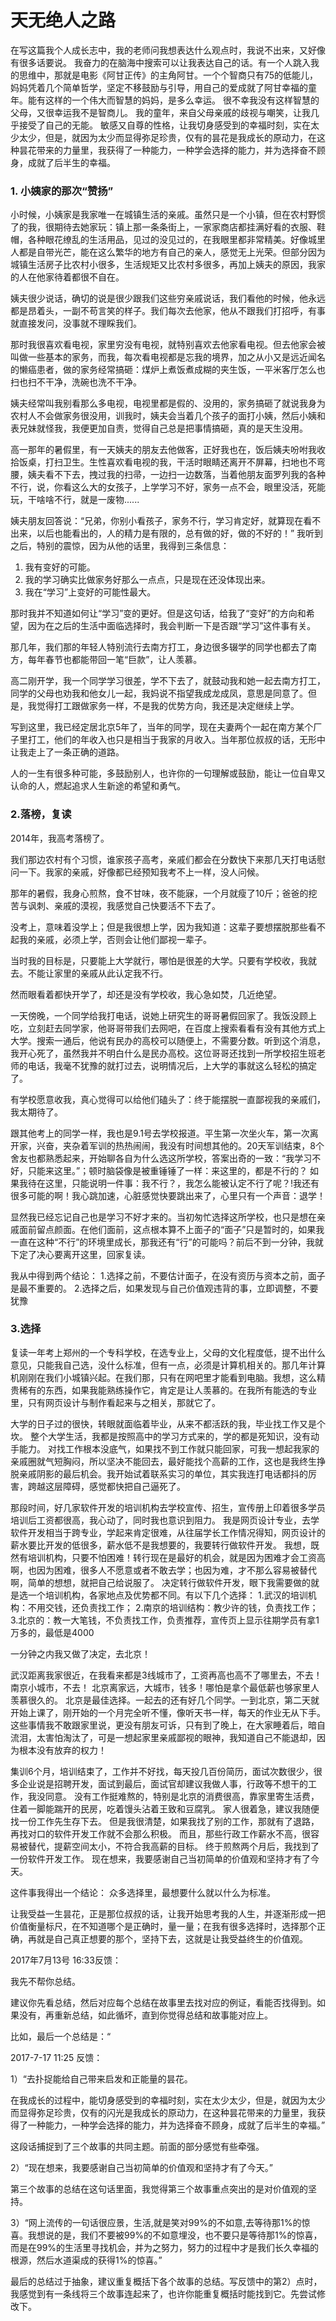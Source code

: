 # 天无绝人之路

在写这篇我个人成长志中，我的老师问我想表达什么观点时，我说不出来，又好像有很多话要说。
我奋力的在脑海中搜索可以让我表达自己的话。有一个人跳入我的思维中，那就是电影《阿甘正传》的主角阿甘。一个个智商只有75的低能儿，妈妈凭着几个简单哲学，坚定不移鼓励与引导，用自己的爱成就了阿甘幸福的童年。能有这样的一个伟大而智慧的妈妈，是多么幸运。
很不幸我没有这样智慧的父母，又很幸运我不是智商儿。
我的童年，来自父母亲戚的歧视与嘲笑，让我几乎接受了自己的无能。
敏感又自尊的性格，让我切身感受到的幸福时刻，实在太少太少，但是，就因为太少而显得弥足珍贵，仅有的昙花是我成长的原动力，在这种昙花带来的力量里，我获得了一种能力，一种学会选择的能力，并为选择奋不顾身，成就了后半生的幸福。

### 1. 小姨家的那次“赞扬”


小时候，小姨家是我家唯一在城镇生活的亲戚。虽然只是一个小镇，但在农村野惯了的我，很期待去她家玩：镇上那一条条街上，一家家商店都挂满好看的衣服、鞋帽，各种眼花缭乱的生活用品，见过的没见过的，在我眼里都非常精美。好像城里人都是自带光芒，能在这么繁华的地方有自己的亲人，感觉无上光荣。但部分因为城镇生活房子比农村小很多，生活规矩又比农村多很多，再加上姨夫的原因，我家的人在他家待着都很不自在。

姨夫很少说话，确切的说是很少跟我们这些穷亲戚说话，我们看他的时候，他永远都是昂着头，一副不苟言笑的样子。我们每次去他家，他从不跟我们打招呼，有事就直接发问，没事就不理睬我们。

那时我很喜欢看电视，家里穷没有电视，就特别喜欢去他家看电视。但去他家会被叫做一些基本的家务，而我，每次看电视都是忘我的境界，加之从小又是远近闻名的懒癌患者，做的家务经常搞砸：煤炉上煮饭煮成糊的夹生饭，一平米客厅怎么也扫也扫不干净，洗碗也洗不干净。

姨夫经常叫我别看那么多电视，电视里都是假的、没用的，家务搞砸了就说我身为农村人不会做家务很没用，训我时，姨夫会当着几个孩子的面打小姨，然后小姨和表兄妹就怪我，我便更加自责，觉得自己总是把事情搞砸，真的是天生没用。

高一那年的暑假里，有一天姨夫的朋友去他做客，正好我也在，饭后姨夫吩咐我收拾饭桌，打扫卫生。生性喜欢看电视的我，干活时眼睛还离开不屏幕，扫地也不弯腰，姨夫看不下去，拽过我的扫帚，一边扫一边数落，当着他朋友面罗列我的各种不行，说，你看这么大的女孩子，上学学习不好，家务一点不会，眼里没活，死能玩，干啥啥不行，就是一废物......

姨夫朋友回答说：“兄弟，你别小看孩子，家务不行，学习肯定好，就算现在看不出来，以后也能看出的，人的精力是有限的，总有做的好，做的不好的！” 我听到之后，特别的震惊，因为从他的话里，我得到三条信息：

1. 我有变好的可能。
2. 我的学习确实比做家务好那么一点点，只是现在还没体现出来。
3. 我在“学习”上变好的可能性最大。

那时我并不知道如何让“学习”变的更好。但是这句话，给我了“变好”的方向和希望，因为在之后的生活中面临选择时，我会判断一下是否跟“学习”这件事有关。

那几年，我们那的年轻人特别流行去南方打工，身边很多辍学的同学也都去了南方，每年春节也都能带回一笔“巨款”，让人羡慕。

高二刚开学，我一个同学学习很差，学不下去了，就鼓动我和她一起去南方打工，同学的父母也劝我和他女儿一起，我妈说不指望我成龙成凤，意思是同意了。但是，我觉得打工跟做家务一样，不是我的优势方向，我还是决定继续上学。

写到这里，我已经定居北京5年了，当年的同学，现在夫妻两个一起在南方某个厂子里打工，他们的年收入也只是相当于我家的月收入。当年那位叔叔的话，无形中让我走上了一条正确的道路。

人的一生有很多种可能，多鼓励别人，也许你的一句理解或鼓励，能让一位自卑又认命的人，燃起追求人生新途的希望和勇气。



### 2.落榜，复读

2014年，我高考落榜了。

我们那边农村有个习惯，谁家孩子高考，亲戚们都会在分数快下来那几天打电话慰问一下。我家的亲戚，好像都已经预知我考不上一样，没人问候。

那年的暑假，我身心煎熬，食不甘味，夜不能寐，一个月就瘦了10斤；爸爸的挖苦与讽刺、亲戚的漠视，我感觉自己快要活不下去了。

没考上，意味着没学上；但是我很想上学，因为我知道：这辈子要想摆脱那些看不起我的亲戚，必须上学，否则会让他们鄙视一辈子。

当时我的目标是，只要能上大学就行，哪怕是很差的大学。只要有学校收，我就去。不能让家里的亲戚从此认定我不行。

然而眼看着都快开学了，却还是没有学校收，我心急如焚，几近绝望。

一天傍晚，一个同学给我打电话，说她上研究生的哥哥暑假回家了。我饭没顾上吃，立刻赶去同学家，他哥哥带我们去网吧，在百度上搜索看看有没有其他方式上大学。搜索一通后，他说有民办的高校可以随便上，不需要分数。听到这个消息，我开心死了，虽然我并不明白什么是民办高校。这位哥哥还找到一所学校招生班老师的电话，我毫不犹豫的就打过去，说明情况后，上大学的事就这么轻松的搞定了。

有学校愿意收我，真心觉得可以给他们磕头了：终于能摆脱一直鄙视我的亲戚们，我太期待了。

跟其他考上的同学一样，我也是9.1号去学校报道。平生第一次坐火车，第一次离开家，兴奋，夹杂着军训的热热闹闹，我没有时间想其他的。20天军训结束，8个舍友也都熟悉起来，开始聊各自为什么选这所学校，答案出奇的一致：“我学习不好，只能来这里。”；顿时脑袋像是被重锤锤了一样：来这里的，都是不行的？ 如果我待在这里，只能说明一件事：我不行？，我怎么能被认定不行了呢？!我还有很多可能的啊！我心跳加速，心脏感觉快要跳出来了，心里只有一个声音：退学！

显然我已经忘记自己也是学习不好才来的。当初匆忙选择这所学校，也只是想在亲戚面前留点颜面。在他们面前，这点根本算不上面子的“面子”只是暂时的，如果我一直在这种“不行”的环境里成长，那我还有“行”的可能吗？前后不到一分钟，我就下定了决心要离开这里，回家复读。

我从中得到两个结论：
 1.选择之前，不要估计面子，在没有资历与资本之前，面子是最不重要的。
 2.选择之后，如果发现与自己价值观违背的事，立即调整，不要犹豫

### 3.选择

复读一年考上郑州的一个专科学校，在选专业上，父母的文化程度低，提不出什么意见，只能我自己选，没什么标准，但有一点，必须是计算机相关的。那几年计算机刚刚在我们小城镇兴起。在我们那，只有在网吧里才能看到电脑。我想，这么精贵稀有的东西，如果我能熟练操作它，肯定是让人羡慕的。在我所有能选的专业里，只有网页设计与制作看起来与之相关，那就它了。

大学的日子过的很快，转眼就面临着毕业，从来不都活跃的我，毕业找工作又是个坎。
整个大学生活，我都是按照高中的学习方式来的，学的都是死知识，没有动手能力。
对找工作根本没底气，如果找不到工作就只能回家，可我一想起我家的亲戚圈就气短胸闷，所以坚决不能回去，最好能找个高薪的工作，这也是我终生挣脱亲戚阴影的最后机会。我开始试着联系实习的单位，其实我连打电话都抖的厉害，跨越这层障碍，感觉都快把自己逼死了。

那段时间，好几家软件开发的培训机构去学校宣传、招生，宣传册上印着很多学员培训后工资都很高，我心动了，同时我也意识到阻力。
我是网页设计专业，去学软件开发相当于跨专业，学起来肯定很难，从往届学长工作情况得知，网页设计的薪水要比开发的低很多，薪水低不是我想要的，我要转行做软件开发。
我想，既然有培训机构，只要不怕困难！转行现在是最好的机会，就是因为困难才会工资高啊，也因为困难，很多人不愿意或者不敢去学；也因为难，才不那么容易被替代啊，简单的想想，就把自己给说服了。
决定转行做软件开发，眼下我需要做的就是选一个培训机构，各家地点及优势都不同。有以下几个选择：
1.武汉的培训机构：不用交钱，还负责找工作；
2.南京的培训结构：教少许的钱，负责找工作；
3.北京的：教一大笔钱，不负责找工作，负责推荐，宣传页上显示往期学员有拿1万多的，最低是4000

一分钟之内我又做了决定，去北京！

武汉距离我家很近，在我看来都是3线城市了，工资再高也高不了哪里去，不去！
南京小城市，不去！
北京离家远，大城市，钱多！哪怕是拿个最低薪也够家里人羡慕很久的。
北京是最佳选择。一起去的还有好几个同学。一到北京，第二天就开始上课了，刚开始的一个月完全听不懂，像听天书一样，每天的作业无从下手。这些事情我不敢跟家里说，更没有朋友可诉，只有到了晚上，在大家睡着后，暗自流泪，太害怕淘汰了，可是一想起家里亲戚鄙视的眼神，我知道自己不能退却，因为根本没有放弃的权力！

集训6个月，培训结束了，工作并不好找，每天投几百份简历，面试次数很少，很多企业说是招聘开发，面试到最后，面试官却建议我做人事，行政等不想干的工作，我没同意。
没有工作挺难熬的，特别是北京的消费很高，靠家里寄生活费，住着一脚能踹开的民房，吃着馒头沾着王致和豆腐乳。
家人很着急，建议我随便找一份工作先生存下去。
但是我很清楚，如果我找了别的工作，那就有了退路，再找对口的软件开发工作就不会那么积极。
而且，那些行政工作薪水不高，很容易被替代，提薪空间太小，不符合我高薪的目标。
终于煎熬两个月后，我找到了一份软件开发工作。
现在想来，我要感谢自己当初简单的价值观和坚持才有了今天。

这件事我得出一个结论：
 众多选择里，最想要什么就以什么为标准。


让我受益一生昙花，正是那位叔叔的话，让我开始思考我的人生，并逐渐形成一把价值衡量标尺，在不知道哪个是正确时，量一量；在我有很多选择时，选择那个正确，再就是自己真正想要的那个，坚持下去，这就是让我受益终生的价值观。



2017年7月13号 16:33反馈：

我先不帮你总结。

建议你先看总结，然后对应每个总结在故事里去找对应的例证，看能否找得到。如果没有，再重新总结，如此循坏，直到你觉得总结和故事能对应上。

比如，最后一个总结是：“

2017-7-17 11:25 反馈：

1）“去扑捉能给自己带来启发和正能量的昙花。

在我成长的过程中，能切身感受到的幸福时刻，实在太少太少，但是，就因为太少而显得弥足珍贵，仅有的闪光是我成长的原动力，在这种昙花带来的力量里，我获得了一种能力，一种学会选择的能力，并为选择奋不顾身，成就了后半生的幸福。”

这段话捕捉到了三个故事的共同主题。前面的部分感觉有些牵强。

2）“现在想来，我要感谢自己当初简单的价值观和坚持才有了今天。”

第三个故事的总结在这句话里面，我觉得第三个故事重点突出的是对价值观的坚持。

3）“网上流传的一句话很应景，生活,就是笑对99%的不如意,去等待那1%的惊喜。我想说的是，我们不要被99%的不如意埋没，也不要只是等待那1%的惊喜，而是在99%的生活里寻找机会，并为之努力，努力的过程中才是我们长久幸福的根源，然后水道渠成的获得1%的惊喜。”

最后的总结过于抽象，建议重复概括下各个故事的总结。写反馈中的第2）点时，我感觉到有一条线将三个故事连起来了，也许你能重复概括时能找到它。先尝试修改下。
